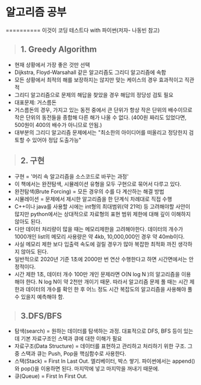 # 알고리즘 공부
==========
이것이 코딩 테스트다 with 파이썬(저자- 나동빈 참고)

>## 1. Greedy Algorithm   
* 현재 상황에서 가장 좋은 것만 선택   
* Dijkstra, Floyd-Warsahall 같은 알고리즘도 그리디 알고리즘에 속함   
* 모든 상황에서 최적의 해를 보장하지는 않지만 맞는 케이스의 경우 효과적이고 직관적   
* 그리디 알고리즘으로 문제의 해답을 찾았을 경우 해답의 정당성 검토 필요  
* 대표문제: 거스름돈   
* 거스름돈의 경우, 가지고 있는 동전 중에서 큰 단위가 항상 작은 단위의 배수이므로 작은 단위의 동전들을 종합해 다른 해가 나올 수 없다. (400원 짜리도 있었다면, 500원이 400의 배수가 아니므로 안됨.)   
* 대부분의 그리디 알고리즘 문제에서는 "최소한의 아이디어를 떠올리고  정당한지 검토할 수 있어야 정답 도출가능"	

>## 2. 구현
* 구현 = '머리 속 알고리즘을 소스코드로 바꾸는 과정'
* 이 책에서는 완전탐색, 시뮬레이션 유형을 모두 구현으로 묶어서 다루고 있다.
* 완전탐색(Brute Forcing) = 모든 경우의 수를 다 계산하는 해결 방법
* 시뮬레이션 = 문제에서 제시한 알고리즘을 한 단계식 차례대로 직접 수행
* C++이나 java를 사용할 시에는 int형의 최대범위(약 21억) 등 고려해야할 사안이 많지만 python에서는 상대적으로 자료형의 표현 범위 제한에 대해 깊이 이해하지 않아도 된다.
* 다만 데이터 처리량이 많을 때는 메모리제한을 고려해야한다. 데이터의 개수가 1000개인 list의 메모리 사용량은 약 4kb, 10,000,000인 경우 약 40mb이다. 
* 사실 메모리 제한 보다 입출력 속도에 걸릴 경우가 많아 복잡한 최적화 까진 생각하지 않아도 된다. 
* 일반적으로 2020년 기준 1초에 2000만 번 연산 수행한다고 하면 시간면에서는 안정적이다. 
* 시간 제한 1초, 데이터 개수 100만 개인 문제라면 O(N log N )의 알고리즘을 이용해야 한다. N log N이 약 2천만 개이기 때문. 따라서 알고리즘 문제 풀 때는 시간 제한과 데이터의 개수를 확인 한 후 어느 정도 시간 복잡도의 알고리즘을 사용해야 풀 수 있을지 예측해야 함.

>## 3.DFS/BFS
* 탐색(search) = 원하는 데이터를 탐색하는 과정. 대표적으로 DFS, BFS 등이 있는데 기본 자료구조인 스택과 큐에 대한 이해가 필요
* 자료구조(Data Structure) = 데이터를 표현하고 관리하고 처리하기 위한 구조. 그중 스택과 큐는 Push, Pop을 핵심함수로 사용한다. 
* 스택(Stack) = First In Last Out. 엘리베이터, 박스 쌓기. 파이썬에서는 append()와 pop()을 이용하면 된다. 마지막에 넣고 마지막을 꺼내기 때문에.
* 큐(Queue) = First In First Out. 
